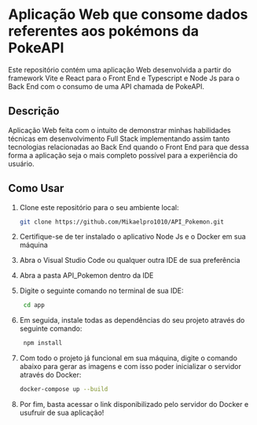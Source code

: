 # Aplicação Web que consome dados referentes aos pokémons da PokeAPI
Este repositório contém uma aplicação Web desenvolvida a partir do framework Vite e React para o Front End e Typescript e Node Js para o Back End com o consumo de uma API chamada de PokeAPI.

## Descrição
Aplicação Web feita com o intuito de demonstrar minhas habilidades técnicas em desenvolvimento Full Stack implementando assim tanto tecnologias relacionadas ao Back End quando o Front End para que dessa forma a aplicação seja o mais completo possível para a experiência do usuário.

## Como Usar

1. Clone este repositório para o seu ambiente local:

    ```bash
    git clone https://github.com/Mikaelpro1010/API_Pokemon.git
    ```
2. Certifique-se de ter instalado o aplicativo Node Js e o Docker em sua máquina

3. Abra o Visual Studio Code ou qualquer outra IDE de sua preferência
   
4. Abra a pasta API_Pokemon dentro da IDE
   
5. Digite o seguinte comando no terminal de sua IDE:
   ```bash
    cd app
    ```
6. Em seguida, instale todas as dependências do seu projeto através do seguinte comando:
   ```bash
    npm install
    ```
7. Com todo o projeto já funcional em sua máquina, digite o comando abaixo para gerar as imagens e com isso poder inicializar o servidor através do Docker:
   ```bash
   docker-compose up --build
   ```
8. Por fim, basta acessar o link disponibilizado pelo servidor do Docker e usufruir de sua aplicação!
